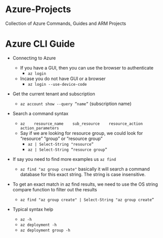 # Azure-Projects

Collection of Azure Commands, Guides and ARM Projects

# Azure CLI Guide

- Connecting to Azure
  - If you have a GUI, then you can use the browser to authenticate
    - `az login`
  - Incase you do not have GUI or a browser
    - `az login --use-device-code`
- Get the current tenant and subscription
  - `az account show --query ”name”` (subscription name)
- Search a command syntax

  - `az    resource_name    sub_resource    resource_action    action_parameters`
  - Say if we are looking for resource group, we could look for “resource” “group” or “resource group”
    - `az | Select-String "resource”`
    - `az | Select-String “resource group”`

- If say you need to find more examples us `az find`

  - `az find "az group create"` basically it will search a command database for this exact string. The string is case insensitive.

- To get an exact match in az find results, we need to use the OS string compare function to filter out the results
  - `az find "az group create" | Select-String "az group create”`
- Typical syntax help
  - `az -h`
  - `az deployment -h`
  - `az deployment group -h`
